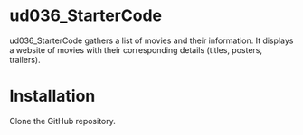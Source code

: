 # ud036_StarterCode
ud036_StarterCode gathers a list of movies and their information. It displays a website of movies with their corresponding details (titles, posters, trailers). 

# Installation
Clone the GitHub repository.
